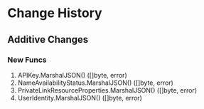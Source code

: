 # Change History

## Additive Changes

### New Funcs

1. APIKey.MarshalJSON() ([]byte, error)
1. NameAvailabilityStatus.MarshalJSON() ([]byte, error)
1. PrivateLinkResourceProperties.MarshalJSON() ([]byte, error)
1. UserIdentity.MarshalJSON() ([]byte, error)
